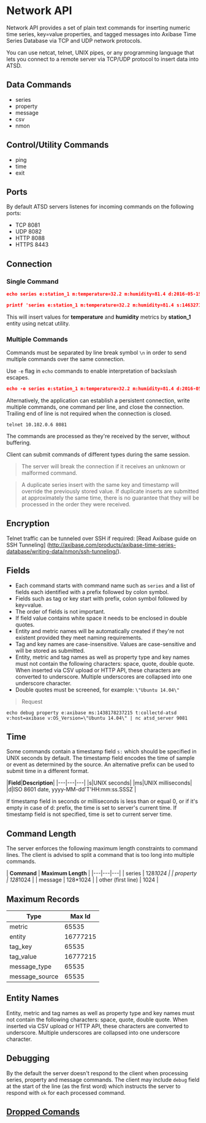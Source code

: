 # Network API

Network API provides a set of plain text commands for inserting numeric time series, key=value properties, and tagged messages into Axibase Time Series Database via TCP and UDP network protocols.

You can use netcat, telnet, UNIX pipes, or any programming language that lets you connect to a remote server via TCP/UDP protocol to insert data into ATSD.

## Data Commands

* series
* property
* message
* csv
* nmon

## Control/Utility Commands

* ping
* time
* exit

## Ports

By default ATSD servers listenes for incoming commands on the following ports:

* TCP 8081
* UDP 8082
* HTTP 8088
* HTTPS 8443

## Connection

### Single Command

```json
echo series e:station_1 m:temperature=32.2 m:humidity=81.4 d:2016-05-15T00:10:00Z | nc 10.102.0.6 8081
```

```json
printf 'series e:station_1 m:temperature=32.2 m:humidity=81.4 s:1463271035' | nc 10.102.0.6 8081
```

This will insert values for **temperature** and **humidity** metrics by **station_1** entity using netcat utility.

### Multiple Commands

Commands must be separated by line break symbol `\n` in order to send multiple commands over the same connection.

Use `-e` flag in `echo` commands to enable interpretation of backslash escapes.

```json
echo -e series e:station_1 m:temperature=32.2 m:humidity=81.4 d:2016-05-15T00:10:00Z\\nseries e:station_1 m:temperature=32.1 m:humidity=82.4 d:2016-05-15T00:25:00Z | nc 10.102.0.6 8081
```

Alternatively, the application can establish a persistent connection, write multiple commands, one command per line, and close the connection. Trailing end of line is not required when the connection is closed.

```
telnet 10.102.0.6 8081
```

The commands are processed as they're received by the server, without buffering.

Client can submit commands of different types during the same session.

> The server will break the connection if it receives an unknown or malformed command.

> A duplicate series insert with the same key and timestamp will override the previously stored value. If duplicate inserts are submitted at approximately the same time, there is no guarantee that they will be processed in the order they were received.

## Encryption

Telnet traffic can be tunneled over SSH if required: [Read Axibase guide on SSH Tunneling] (http://axibase.com/products/axibase-time-series-database/writing-data/nmon/ssh-tunneling/).

## Fields

* Each command starts with command name such as `series` and a list of fields each identified with a prefix followed by colon symbol.
* Fields such as tag or key start with prefix, colon symbol followed by key=value.
* The order of fields is not important.
* If field value contains white space it needs to be enclosed in double quotes.
* Entity and metric names will be automatically created if they're not existent provided they meet naming requirements.
* Tag and key names are case-insensitive. Values are case-sensitive and will be stored as submitted.
* Entity, metric and tag names as well as property type and key names must not contain the following characters: space, quote, double quote. When inserted via CSV upload or HTTP API, these characters are converted to underscore. Multiple underscores are collapsed into one underscore character.
* Double quotes must be screened, for example: `\"Ubuntu 14.04\"`

> Request

```
echo debug property e:axibase ms:1438178237215 t:collectd-atsd v:host=axibase v:OS_Version=\"Ubuntu 14.04\" | nc atsd_server 9081
```

## Time

Some commands contain a timestamp field `s:` which should be specified in UNIX seconds by default.
The timestamp field encodes the time of sample or event as determined by the source.
An alternative prefix can be used to submit time in a different format.

|**Field**|**Description**|
|---|---|---|
|s|UNIX seconds|
|ms|UNIX milliseconds|
|d|ISO 8601 date, yyyy-MM-dd'T'HH:mm:ss.SSSZ |

<aside class="success">
If timestamp field in seconds or milliseconds is less than or equal 0, or if it's empty in case of d: prefix, the time is set to server's current time.
If timestamp field is not specified, time is set to current server time.
</aside>

## Command Length

The server enforces the following maximum length constraints to command lines. 
The client is advised to split a command that is too long into multiple commands.

| **Command** | **Maximum Length** |
|---|---|---|
| series        | 128*1024  |
| property        | 128*1024  |
| message        | 128*1024  |
| other (first line)       | 1024  |

## Maximum Records

|Type| Max Id|
|-------|---------|
|metric| 65535|
|entity| 16777215|
|tag_key| 65535|
|tag_value| 16777215|
|message_type| 65535|
|message_source| 65535|

## Entity Names

<aside class="notice">
Entity, metric and tag names as well as property type and key names must not contain the following characters: space, quote, double quote. When inserted via CSV upload or HTTP API, these characters are converted to underscore. Multiple underscores are collapsed into one underscore character.
</aside>

## Debugging

By the default the server doesn't respond to the client when processing series, property and message commands.
The client may include `debug` field at the start of the line (as the first word) which instructs the server to respond with `ok` for each processed command.

## [Dropped Comands](https://github.com/axibase/atsd-docs/blob/master/api/network/dropped-commands.md)


